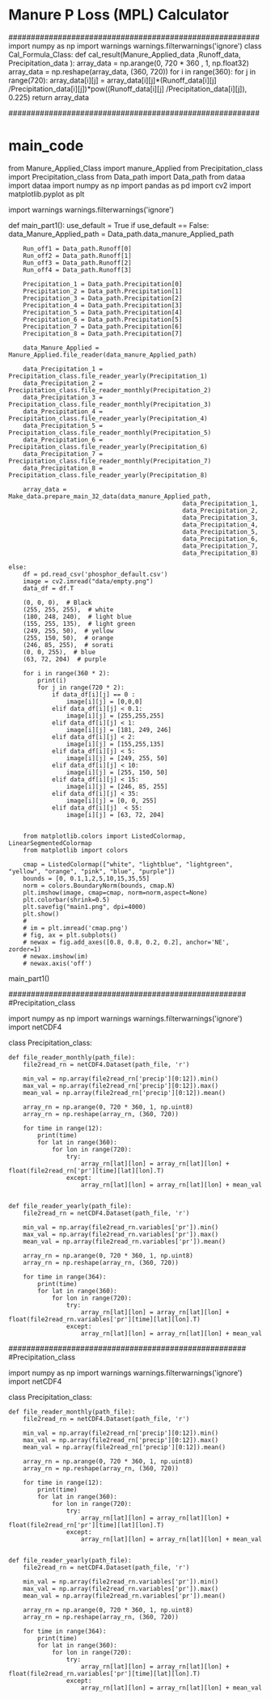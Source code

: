 # Manure P Loss (MPL) Calculator

########################################################
import numpy as np
import warnings
warnings.filterwarnings('ignore')
class Cal_Formula_Class:
    def cal_result(Manure_Applied_data ,Runoff_data, Precipitation_data ):
        array_data = np.arange(0, 720 * 360 , 1, np.float32)
        array_data = np.reshape(array_data, (360, 720))
        for i in range(360):
            for j in range(720):
                array_data[i][j] = array_data[i][j]*(Runoff_data[i][j] /Precipitation_data[i][j])*pow((Runoff_data[i][j] /Precipitation_data[i][j]), 0.225)
        return array_data

########################################################

# main_code

from Manure_Applied_Class import  manure_Applied
from Precipitation_class import Precipitation_class
from Data_path import Data_path
from dataa import dataa
import numpy as np
import pandas as pd
import cv2
import matplotlib.pyplot as plt

import warnings
warnings.filterwarnings('ignore')

def main_part1():
    use_default = True
    if use_default == False:
        data_Manure_Applied_path = Data_path.data_manure_Applied_path
        
        Run_off1 = Data_path.Runoff[0]
        Run_off2 = Data_path.Runoff[1]
        Run_off3 = Data_path.Runoff[2]
        Run_off4 = Data_path.Runoff[3]
        
        Precipitation_1 = Data_path.Precipitation[0]
        Precipitation_2 = Data_path.Precipitation[1]
        Precipitation_3 = Data_path.Precipitation[2]
        Precipitation_4 = Data_path.Precipitation[3]
        Precipitation_5 = Data_path.Precipitation[4]
        Precipitation_6 = Data_path.Precipitation[5]
        Precipitation_7 = Data_path.Precipitation[6]
        Precipitation_8 = Data_path.Precipitation[7]

        data_Manure_Applied = Manure_Applied.file_reader(data_manure_Applied_path)

        data_Precipitation_1 = Precipitation_class.file_reader_yearly(Precipitation_1)
        data_Precipitation_2 = Precipitation_class.file_reader_monthly(Precipitation_2)
        data_Precipitation_3 = Precipitation_class.file_reader_monthly(Precipitation_3)
        data_Precipitation_4 = Precipitation_class.file_reader_yearly(Precipitation_4)
        data_Precipitation_5 = Precipitation_class.file_reader_monthly(Precipitation_5)
        data_Precipitation_6 = Precipitation_class.file_reader_yearly(Precipitation_6)
        data_Precipitation_7 = Precipitation_class.file_reader_monthly(Precipitation_7)
        data_Precipitation_8 = Precipitation_class.file_reader_yearly(Precipitation_8)

        array_data = Make_data.prepare_main_32_data(data_manure_Applied_path,
                                                    data_Precipitation_1,
                                                    data_Precipitation_2,
                                                    data_Precipitation_3,
                                                    data_Precipitation_4,
                                                    data_Precipitation_5,
                                                    data_Precipitation_6,
                                                    data_Precipitation_7,
                                                    data_Precipitation_8)

    else:
        df = pd.read_csv('phosphor_default.csv')
        image = cv2.imread("data/empty.png")
        data_df = df.T

        (0, 0, 0),  # Black
        (255, 255, 255),  # white
        (180, 248, 240),  # light blue
        (155, 255, 135),  # light green
        (249, 255, 50),  # yellow
        (255, 150, 50),  # orange
        (246, 85, 255),  # sorati
        (0, 0, 255),  # blue
        (63, 72, 204)  # purple

        for i in range(360 * 2):
            print(i)
            for j in range(720 * 2):
                if data_df[i][j] == 0 :
                    image[i][j] = [0,0,0]
                elif data_df[i][j] < 0.1:
                    image[i][j] = [255,255,255]
                elif data_df[i][j] < 1:
                    image[i][j] = [181, 249, 246]
                elif data_df[i][j] < 2:
                    image[i][j] = [155,255,135]
                elif data_df[i][j] < 5:
                    image[i][j] = [249, 255, 50]
                elif data_df[i][j] < 10:
                    image[i][j] = [255, 150, 50]
                elif data_df[i][j] < 15:
                    image[i][j] = [246, 85, 255]
                elif data_df[i][j] < 35:
                    image[i][j] = [0, 0, 255]
                elif data_df[i][j]  < 55:
                    image[i][j] = [63, 72, 204]


        from matplotlib.colors import ListedColormap, LinearSegmentedColormap
        from matplotlib import colors

        cmap = ListedColormap(["white", "lightblue", "lightgreen", "yellow", "orange", "pink", "blue", "purple"])
        bounds = [0, 0.1,1,2,5,10,15,35,55]
        norm = colors.BoundaryNorm(bounds, cmap.N)
        plt.imshow(image, cmap=cmap, norm=norm,aspect=None)
        plt.colorbar(shrink=0.5)
        plt.savefig("main1.png", dpi=4000)
        plt.show()
        #
        # im = plt.imread('cmap.png')
        # fig, ax = plt.subplots()
        # newax = fig.add_axes([0.8, 0.8, 0.2, 0.2], anchor='NE', zorder=1)
        # newax.imshow(im)
        # newax.axis('off')
main_part1()

#####################################################
#Precipitation_class

import numpy as np
import warnings
warnings.filterwarnings('ignore')
import netCDF4

class Precipitation_class:

    def file_reader_monthly(path_file):
        file2read_rn = netCDF4.Dataset(path_file, 'r')

        min_val = np.array(file2read_rn['precip'][0:12]).min()
        max_val = np.array(file2read_rn['precip'][0:12]).max()
        mean_val = np.array(file2read_rn['precip'][0:12]).mean()

        array_rn = np.arange(0, 720 * 360, 1, np.uint8)
        array_rn = np.reshape(array_rn, (360, 720))

        for time in range(12):
            print(time)
            for lat in range(360):
                for lon in range(720):
                    try:
                        array_rn[lat][lon] = array_rn[lat][lon] + float(file2read_rn['pr'][time][lat][lon].T)
                    except:
                        array_rn[lat][lon] = array_rn[lat][lon] + mean_val


    def file_reader_yearly(path_file):
        file2read_rn = netCDF4.Dataset(path_file, 'r')

        min_val = np.array(file2read_rn.variables['pr']).min()
        max_val = np.array(file2read_rn.variables['pr']).max()
        mean_val = np.array(file2read_rn.variables['pr']).mean()

        array_rn = np.arange(0, 720 * 360, 1, np.uint8)
        array_rn = np.reshape(array_rn, (360, 720))

        for time in range(364):
            print(time)
            for lat in range(360):
                for lon in range(720):
                    try:
                        array_rn[lat][lon] = array_rn[lat][lon] + float(file2read_rn.variables['pr'][time][lat][lon].T)
                    except:
                        array_rn[lat][lon] = array_rn[lat][lon] + mean_val

                        
#####################################################
#Precipitation_class  

import numpy as np
import warnings
warnings.filterwarnings('ignore')
import netCDF4

class Precipitation_class:

    def file_reader_monthly(path_file):
        file2read_rn = netCDF4.Dataset(path_file, 'r')

        min_val = np.array(file2read_rn['precip'][0:12]).min()
        max_val = np.array(file2read_rn['precip'][0:12]).max()
        mean_val = np.array(file2read_rn['precip'][0:12]).mean()

        array_rn = np.arange(0, 720 * 360, 1, np.uint8)
        array_rn = np.reshape(array_rn, (360, 720))

        for time in range(12):
            print(time)
            for lat in range(360):
                for lon in range(720):
                    try:
                        array_rn[lat][lon] = array_rn[lat][lon] + float(file2read_rn['pr'][time][lat][lon].T)
                    except:
                        array_rn[lat][lon] = array_rn[lat][lon] + mean_val


    def file_reader_yearly(path_file):
        file2read_rn = netCDF4.Dataset(path_file, 'r')

        min_val = np.array(file2read_rn.variables['pr']).min()
        max_val = np.array(file2read_rn.variables['pr']).max()
        mean_val = np.array(file2read_rn.variables['pr']).mean()

        array_rn = np.arange(0, 720 * 360, 1, np.uint8)
        array_rn = np.reshape(array_rn, (360, 720))

        for time in range(364):
            print(time)
            for lat in range(360):
                for lon in range(720):
                    try:
                        array_rn[lat][lon] = array_rn[lat][lon] + float(file2read_rn.variables['pr'][time][lat][lon].T)
                    except:
                        array_rn[lat][lon] = array_rn[lat][lon] + mean_val
